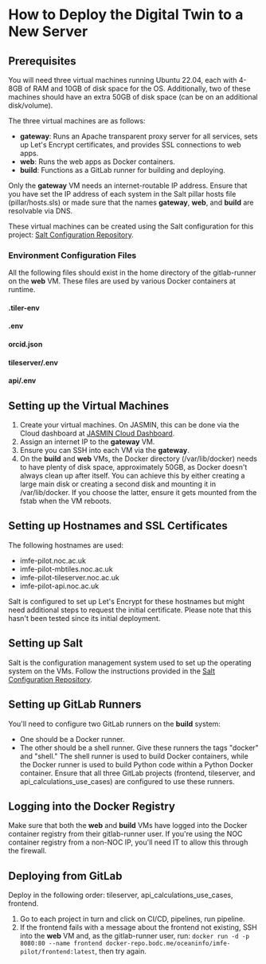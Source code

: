 # How to Deploy the Digital Twin to a New Server

## Prerequisites
You will need three virtual machines running Ubuntu 22.04, each with 4-8GB of RAM and 10GB of disk space for the OS. Additionally, two of these machines should have an extra 50GB of disk space (can be on an additional disk/volume).

The three virtual machines are as follows:
- **gateway**: Runs an Apache transparent proxy server for all services, sets up Let's Encrypt certificates, and provides SSL connections to web apps.
- **web**: Runs the web apps as Docker containers.
- **build**: Functions as a GitLab runner for building and deploying.

Only the **gateway** VM needs an internet-routable IP address. Ensure that you have set the IP address of each system in the Salt pillar hosts file (pillar/hosts.sls) or made sure that the names **gateway**, **web**, and **build** are resolvable via DNS.

These virtual machines can be created using the Salt configuration for this project: [Salt Configuration Repository](https://github.com/NOC-OI/imfe-pilot-salt_config).

### Environment Configuration Files
All the following files should exist in the home directory of the gitlab-runner on the **web** VM. These files are used by various Docker containers at runtime.

#### .tiler-env

#### .env

#### orcid.json

#### tileserver/.env

#### api/.env

## Setting up the Virtual Machines
1. Create your virtual machines. On JASMIN, this can be done via the Cloud dashboard at [JASMIN Cloud Dashboard](https://cloud.jasmin.ac.uk/).
2. Assign an internet IP to the **gateway** VM.
3. Ensure you can SSH into each VM via the **gateway**.
4. On the **build** and **web** VMs, the Docker directory (/var/lib/docker) needs to have plenty of disk space, approximately 50GB, as Docker doesn't always clean up after itself. You can achieve this by either creating a large main disk or creating a second disk and mounting it in /var/lib/docker. If you choose the latter, ensure it gets mounted from the fstab when the VM reboots.

## Setting up Hostnames and SSL Certificates
The following hostnames are used:
- imfe-pilot.noc.ac.uk
- imfe-pilot-mbtiles.noc.ac.uk
- imfe-pilot-tileserver.noc.ac.uk
- imfe-pilot-api.noc.ac.uk

Salt is configured to set up Let's Encrypt for these hostnames but might need additional steps to request the initial certificate. Please note that this hasn't been tested since its initial deployment.

## Setting up Salt
Salt is the configuration management system used to set up the operating system on the VMs. Follow the instructions provided in the [Salt Configuration Repository](https://github.com/NOC-OI/imfe-pilot-salt_config#deploying-to-another-vm).

## Setting up GitLab Runners
You'll need to configure two GitLab runners on the **build** system:
- One should be a Docker runner.
- The other should be a shell runner.
Give these runners the tags "docker" and "shell." The shell runner is used to build Docker containers, while the Docker runner is used to build Python code within a Python Docker container. Ensure that all three GitLab projects (frontend, tileserver, and api_calculations_use_cases) are configured to use these runners.

## Logging into the Docker Registry
Make sure that both the **web** and **build** VMs have logged into the Docker container registry from their gitlab-runner user. If you're using the NOC container registry from a non-NOC IP, you'll need IT to allow this through the firewall.

## Deploying from GitLab
Deploy in the following order: tileserver, api_calculations_use_cases, frontend.
1. Go to each project in turn and click on CI/CD, pipelines, run pipeline.
2. If the frontend fails with a message about the frontend not existing, SSH into the **web** VM and, as the gitlab-runner user, run: `docker run -d -p 8080:80 --name frontend docker-repo.bodc.me/oceaninfo/imfe-pilot/frontend:latest`, then try again.
